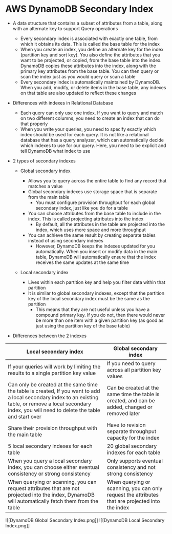 # AWS DynamoDB Secondary Index

- A data structure that contains a subset of attributes from a table, along with an alternate key to support Query operations
	- Every secondary index is associated with exactly one table, from which it obtains its data. This is called the base table for the index
	- When you create an index, you define an alternate key for the index (partition key and sort key). You also define the attributes that you want to be projected, or copied, from the base table into the index. DynamoDB copies these attributes into the index, along with the primary key attributes from the base table. You can then query or scan the index just as you would query or scan a table
	- Every secondary index is automatically maintained by DynamoDB. When you add, modify, or delete items in the base table, any indexes on that table are also updated to reflect these changes

- Differences with indexes in Relational Database
	- Each query can only use one index. If you want to query and match on two different columns, you need to create an index that can do that properly
	- When you write your queries, you need to specify exactly which index should be used for each query. It is not like a relational database that has a query analyzer, which can automatically decide which indexes to use for our query. Here, you need to be explicit and tell DynamoDB what index to use

- 2 types of secondary indexes
	- Global secondary index
		- Allows you to query across the entire table to find any record that matches a value
		- Global secondary indexes use storage space that is separate from the main table
			- You must configure provision throughput for each global secondary index, just like you do for a table
		-  You can choose attributes from the base table to include in the index. This is called projecting attributes into the index
			-  By default, all the attributes in the table are projected into the index, which uses more space and more throughput
		- You can achieve the same result by creating separate tables instead of using secondary indexes
			- However, DynamoDB keeps the indexes updated for you automatically. When you insert or modify data in the main table, DynamoDB will automatically ensure that the index receives the same updates at the same time

	- Local secondary index
		- Lives within each partition key and help you filter data within that partition
		- It is similar to global secondary indexes, except that the partition key of the local secondary index must be the same as the partition
			- This means that they are not useful unless you have a compound primary key. If you do not, then there would never be more than one item with a given partition key (as good as just using the partition key of the base table)

- Differences between the 2 indexes

Local secondary index|Global secondary index
------------------------|-------------------------
If your queries will work by limiting the results to a single partition key value|If you need to query across all partition key values
Can only be created at the same time the table is created, If you want to add a local secondary index to an existing table, or remove a local secondary index, you will need to delete the table and start over |Can be created at the same time the table is created, and can be added, changed or removed later
Share their provision throughput with the main table|Have to revision separate throughput capacity for the index
5 local secondary indexes for each table|20 global secondary indexes for each table
When you query a local secondary index, you can choose either eventual consistency or strong consistency|Only supports eventual consistency and not strong consistency
When querying or scanning, you can request attributes that are not projected into the index, DynamoDB will automatically fetch them from the table|When querying or scanning, you can only request the attributes that are projected into the index|

![[DynamoDB Global Secondary Index.png]]
![[DynamoDB Local Secondary Index.png]]


